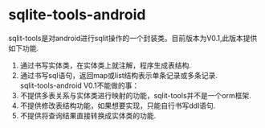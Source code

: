 # sqlite-tools-android
sqlit-tools是对android进行sqlit操作的一个封装类。目前版本为V0.1,此版本提供如下功能.</br>
1. 通过书写实体类，在实体类上就注解，程序生成表结构.</br>
2. 通过书写sql语句，返回map或list结构表示单条记录或多条记录.</br>
sqlit-tools-android V0.1不能做的事：</br>
1. 不提供多表关系与实体类进行映射的功能，sqlit-tools并不是一个orm框架.</br>
2. 不提供修改表结构功能，如果想要实现，只能自行书写ddl语句.</br>
3. 不提供将查询结果直接转换成实体类的功能.</br>

